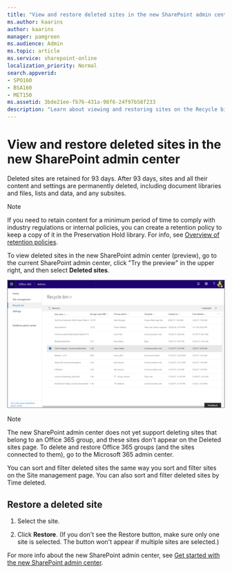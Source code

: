 ```yaml
---
title: "View and restore deleted sites in the new SharePoint admin center"
ms.author: kaarins
author: kaarins
manager: pamgreen
ms.audience: Admin
ms.topic: article
ms.service: sharepoint-online
localization_priority: Normal
search.appverid:
- SPO160
- BSA160
- MET150
ms.assetid: 3bde21ee-fb76-431a-98f6-24f97b58f233
description: "Learn about viewing and restoring sites on the Recycle bin page of the new SharePoint admin center."
---
```


# View and restore deleted sites in the new SharePoint admin center

Deleted sites are retained for 93 days. After 93 days, sites and all their content and settings are permanently deleted, including document libraries and files, lists and data, and any subsites.
  
> [!NOTE]
> If you need to retain content for a minimum period of time to comply with industry regulations or internal policies, you can create a retention policy to keep a copy of it in the Preservation Hold library. For info, see [Overview of retention policies](https://support.office.com/article/5e377752-700d-4870-9b6d-12bfc12d2423). 
  
To view deleted sites in the new SharePoint admin center (preview), go to the current SharePoint admin center, click "Try the preview" in the upper right, and then select **Deleted sites**. 
  
![Deleted sites in the new SharePoint admin center](media/b195b8c7-ee2b-4a02-92cb-ed61899edd24.png)
  
> [!NOTE]
> The new SharePoint admin center does not yet support deleting sites that belong to an Office 365 group, and these sites don't appear on the Deleted sites page. To delete and restore Office 365 groups (and the sites connected to them), go to the Microsoft 365 admin center. 

You can sort and filter deleted sites the same way you sort and filter sites on the Site management page. You can also sort and filter deleted sites by Time deleted.
  
## Restore a deleted site

1. Select the site. 
    
2. Click **Restore**. (If you don't see the Restore button, make sure only one site is selected. The button won't appear if multiple sites are selected.)
    
For more info about the new SharePoint admin center, see [Get started with the new SharePoint admin center](get-started-new-admin-center.md).
  

